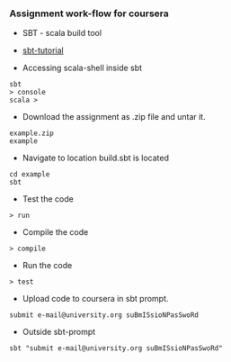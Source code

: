 ### Assignment work-flow for coursera
* SBT - scala build tool

* [sbt-tutorial](https://github.com/shekhargulati/52-technologies-in-2016/blob/master/02-sbt/README.md)

* Accessing scala-shell inside sbt
```
sbt
> console
scala >
```

* Download the assignment as .zip file and untar it.
```
example.zip
example
```

* Navigate to location build.sbt is located
```
cd example
sbt
```

* Test the code
```
> run
```

* Compile the code
```
> compile
```

* Run the code
```
> test
```

* Upload code to coursera in sbt prompt.
```
submit e-mail@university.org suBmISsioNPasSwoRd
```

* Outside sbt-prompt
```
sbt "submit e-mail@university.org suBmISsioNPasSwoRd"
```
